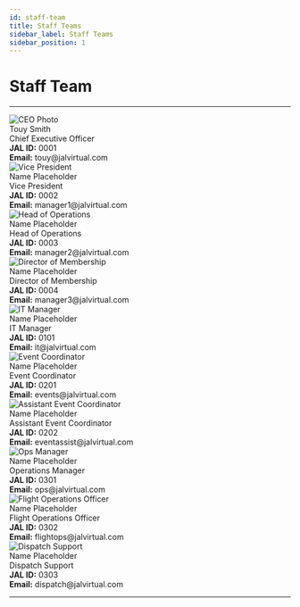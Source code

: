 ```yaml
---
id: staff-team
title: Staff Teams
sidebar_label: Staff Teams
sidebar_position: 1
---
```


# Staff Team

---

<div className="staff-grid" style={{ marginBottom: 0 }}>
  <div className="staff-card">
    <img src="/img/ceo.png" alt="CEO Photo" className="staff-avatar"/>
    <div className="staff-name">Touy Smith</div>
    <div className="staff-title">Chief Executive Officer</div>
    <div className="staff-info"><b>JAL ID:</b> 0001</div>
    <div className="staff-email"><b>Email:</b> touy@jalvirtual.com</div>
  </div>
</div>

<div className="staff-grid">
  <div className="staff-card">
    <img src="/img/manager1.jpg" alt="Vice President" className="staff-avatar"/>
    <div className="staff-name">Name Placeholder</div>
    <div className="staff-title">Vice President</div>
    <div className="staff-info"><b>JAL ID:</b> 0002</div>
    <div className="staff-email"><b>Email:</b> manager1@jalvirtual.com</div>
  </div>
  <div className="staff-card">
    <img src="/img/manager2.jpg" alt="Head of Operations" className="staff-avatar"/>
    <div className="staff-name">Name Placeholder</div>
    <div className="staff-title">Head of Operations</div>
    <div className="staff-info"><b>JAL ID:</b> 0003</div>
    <div className="staff-email"><b>Email:</b> manager2@jalvirtual.com</div>
  </div>
  <div className="staff-card">
    <img src="/img/manager3.jpg" alt="Director of Membership" className="staff-avatar"/>
    <div className="staff-name">Name Placeholder</div>
    <div className="staff-title">Director of Membership</div>
    <div className="staff-info"><b>JAL ID:</b> 0004</div>
    <div className="staff-email"><b>Email:</b> manager3@jalvirtual.com</div>
  </div>
</div>

<div className="staff-grid">
  <div className="staff-card">
    <img src="/img/it1.jpg" alt="IT Manager" className="staff-avatar"/>
    <div className="staff-name">Name Placeholder</div>
    <div className="staff-title">IT Manager</div>
    <div className="staff-info"><b>JAL ID:</b> 0101</div>
    <div className="staff-email"><b>Email:</b> it@jalvirtual.com</div>
  </div>
</div>

<div className="staff-grid">
  <div className="staff-card">
    <img src="/img/event1.jpg" alt="Event Coordinator" className="staff-avatar"/>
    <div className="staff-name">Name Placeholder</div>
    <div className="staff-title">Event Coordinator</div>
    <div className="staff-info"><b>JAL ID:</b> 0201</div>
    <div className="staff-email"><b>Email:</b> events@jalvirtual.com</div>
  </div>
  <div className="staff-card">
    <img src="/img/event2.jpg" alt="Assistant Event Coordinator" className="staff-avatar"/>
    <div className="staff-name">Name Placeholder</div>
    <div className="staff-title">Assistant Event Coordinator</div>
    <div className="staff-info"><b>JAL ID:</b> 0202</div>
    <div className="staff-email"><b>Email:</b> eventassist@jalvirtual.com</div>
  </div>
</div>

<div className="staff-grid">
  <div className="staff-card">
    <img src="/img/ops1.jpg" alt="Ops Manager" className="staff-avatar"/>
    <div className="staff-name">Name Placeholder</div>
    <div className="staff-title">Operations Manager</div>
    <div className="staff-info"><b>JAL ID:</b> 0301</div>
    <div className="staff-email"><b>Email:</b> ops@jalvirtual.com</div>
  </div>
  <div className="staff-card">
    <img src="/img/ops2.jpg" alt="Flight Operations Officer" className="staff-avatar"/>
    <div className="staff-name">Name Placeholder</div>
    <div className="staff-title">Flight Operations Officer</div>
    <div className="staff-info"><b>JAL ID:</b> 0302</div>
    <div className="staff-email"><b>Email:</b> flightops@jalvirtual.com</div>
  </div>
  <div className="staff-card">
    <img src="/img/ops3.jpg" alt="Dispatch Support" className="staff-avatar"/>
    <div className="staff-name">Name Placeholder</div>
    <div className="staff-title">Dispatch Support</div>
    <div className="staff-info"><b>JAL ID:</b> 0303</div>
    <div className="staff-email"><b>Email:</b> dispatch@jalvirtual.com</div>
  </div>
</div>

---

